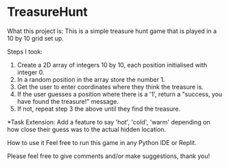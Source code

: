 # TreasureHunt

What this project is:
This is a simple treasure hunt game that is played in a 10 by 10 grid set up.

Steps I took:
1) Create a 2D array of integers 10 by 10, each position initialised with integer 0.
2) In a random position in the array store the number 1.
3) Get the user to enter coordinates where they think the treasure is.
4) If the user guesses a position where there is a '1', return a "success, you have found the treasure!" message.
5) If not, repeat step 3 the above until they find the treasure.

*Task Extension: Add a feature to say 'hot', 'cold', 'warm' depending on how close their guess was to the actual hidden location.

How to use it
Feel free to run this game in any Python IDE or Replit.

Please feel free to give comments and/or make suggestions, thank you!
